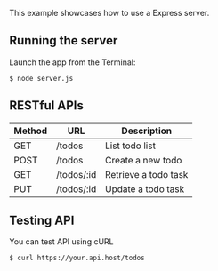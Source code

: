 
This example showcases how to use a Express server.

## Running the server

Launch the app from the Terminal:

    $ node server.js

## RESTful APIs

|Method|URL|Description|
|---|---|---|
|GET|/todos|List todo list
|POST|/todos|Create a new todo
|GET|/todos/:id|Retrieve a todo task
|PUT|/todos/:id|Update a todo task

## Testing API

You can test API using cURL

    $ curl https://your.api.host/todos

